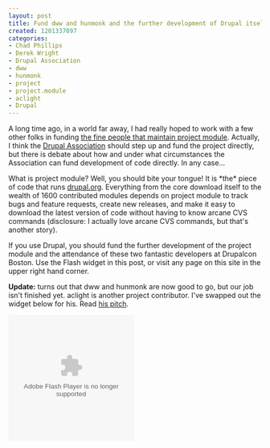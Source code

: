 ```yaml
--- 
layout: post
title: Fund dww and hunmonk and the further development of Drupal itself
created: 1201337097
categories: 
- Chad Phillips
- Derek Wright
- Drupal Association
- dww
- hunmonk
- project
- project.module
- aclight
- Drupal
---
```

<p>A long time ago, in a world far away, I had really hoped to work with a few other folks in funding <a href="http://drupal5.xcarnated.com/project-module-drupalcon-boston-2008">the fine people that maintain project module</a>. Actually, I think the <a href="http://association.drupal.org">Drupal Association</a> should step up and fund the project directly, but there is debate about how and under what circumstances the Association can fund development of code directly. In any case...</p>

<p>What is project module? Well, you should bite your tongue! It is *the* piece of code that runs <a href="http://drupal.org">drupal.org</a>. Everything from the core download itself to the wealth of 1600 contributed modules depends on project module to track bugs and feature requests, create new releases, and make it easy to download the latest version of code without having to know arcane CVS commands (disclosure: I actually love arcane CVS commands, but that's another story).</p>

<p>If you use Drupal, you should fund the further development of the project module and the attendance of these two fantastic developers at Drupalcon Boston. Use the Flash widget in this post, or visit any page on this site in the upper right hand corner.</p>

<p><strong>Update:</strong> turns out that dww and hunmonk are now good to go, but our job isn't finished yet. aclight is another project contributor. I've swapped out the widget below for his. Read <a href="http://www.amacrine.com/drupalcon-2008">his pitch</a>.</p>

<embed allowScriptAccess="always" src="http://widget.chipin.com/widget/id/8f22243eeb0a73b8" flashVars="color_scheme=blue" type="application/x-shockwave-flash" wmode="transparent" width="250" height="250"></embed>
<!--break-->

